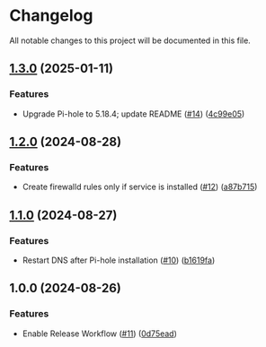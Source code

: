 # Changelog

All notable changes to this project will be documented in this file.

## [1.3.0](https://github.com/danylomikula/ansible-pihole-cluster/compare/v1.2.0...v1.3.0) (2025-01-11)

### Features

* Upgrade Pi-hole to 5.18.4; update README ([#14](https://github.com/danylomikula/ansible-pihole-cluster/issues/14)) ([4c99e05](https://github.com/danylomikula/ansible-pihole-cluster/commit/4c99e058dd7c64ad3e45323c5c71bf21eea9c02b))

## [1.2.0](https://github.com/danylomikula/ansible-pihole-cluster/compare/v1.1.0...v1.2.0) (2024-08-28)

### Features

* Create firewalld rules only if service is installed ([#12](https://github.com/danylomikula/ansible-pihole-cluster/issues/12)) ([a87b715](https://github.com/danylomikula/ansible-pihole-cluster/commit/a87b715ff5f2aaa71e79ebb2752928518773936f))

## [1.1.0](https://github.com/danylomikula/ansible-pihole-cluster/compare/v1.0.0...v1.1.0) (2024-08-27)

### Features

* Restart DNS after Pi-hole installation ([#10](https://github.com/danylomikula/ansible-pihole-cluster/issues/10)) ([b1619fa](https://github.com/danylomikula/ansible-pihole-cluster/commit/b1619faebd16250b83816b858b51dadddcefff6d))

## 1.0.0 (2024-08-26)

### Features

* Enable Release Workflow ([#11](https://github.com/danylomikula/ansible-pihole-cluster/issues/11)) ([0d75ead](https://github.com/danylomikula/ansible-pihole-cluster/commit/0d75eadecc4900f26a29fe3f17e9d6026fc30509))

